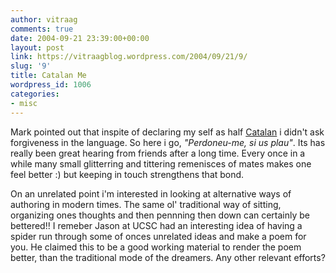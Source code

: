 ```yaml
---
author: vitraag
comments: true
date: 2004-09-21 23:39:00+00:00
layout: post
link: https://vitraagblog.wordpress.com/2004/09/21/9/
slug: '9'
title: Catalan Me
wordpress_id: 1006
categories:
- misc
---
```


Mark pointed out that inspite of declaring my self as half [Catalan](http://www.june29.com/HLP/lang/Catalan/webcat1.html) i didn't ask forgiveness in the language. So here i go, _"Perdoneu-me, si us plau"_. Its has really been great hearing from friends after a long time. Every once in a while many small glitterring and tittering remenisces of mates makes one feel better :) but keeping in touch strengthens that bond.

On an unrelated point i'm interested in looking at alternative ways of authoring in modern times. The same ol' traditional way of sitting, organizing ones thoughts and then pennning then down can certainly be bettered!! I remeber Jason at UCSC had an interesting idea of having a spider run through some of onces unrelated ideas and make a poem for you. He claimed this to be a good working material to render the poem better, than the traditional mode of the dreamers. Any other relevant efforts?



